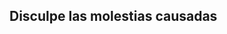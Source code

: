 ## Disculpe las molestias causadas ##

<!---
https://bigl.es/tooling-tuesday-using-vlc-with-python/
https://blog.adafruit.com/2019/02/15/gpio-zero-v1-5-is-out-helping-people-program-on-raspberry-pi-piday-raspberrypi-raspberry_pi/
-->
